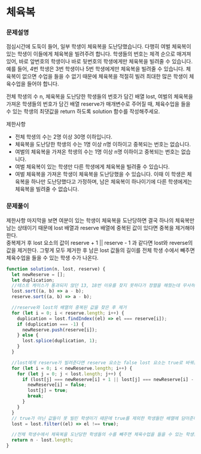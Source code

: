# 체육복

### 문제설명

점심시간에 도둑이 들어, 일부 학생이 체육복을 도난당했습니다. 다행히 여벌 체육복이 있는 학생이 이들에게 체육복을 빌려주려 합니다. 학생들의 번호는 체격 순으로 매겨져 있어, 바로 앞번호의 학생이나 바로 뒷번호의 학생에게만 체육복을 빌려줄 수 있습니다. 예를 들어, 4번 학생은 3번 학생이나 5번 학생에게만 체육복을 빌려줄 수 있습니다. 체육복이 없으면 수업을 들을 수 없기 때문에 체육복을 적절히 빌려 최대한 많은 학생이 체육수업을 들어야 합니다.

전체 학생의 수 n, 체육복을 도난당한 학생들의 번호가 담긴 배열 lost, 여벌의 체육복을 가져온 학생들의 번호가 담긴 배열 reserve가 매개변수로 주어질 때, 체육수업을 들을 수 있는 학생의 최댓값을 return 하도록 solution 함수를 작성해주세요.

제한사항

- 전체 학생의 수는 2명 이상 30명 이하입니다.
- 체육복을 도난당한 학생의 수는 1명 이상 n명 이하이고 중복되는 번호는 없습니다.
- 여벌의 체육복을 가져온 학생의 수는 1명 이상 n명 이하이고 중복되는 번호는 없습니다.
- 여벌 체육복이 있는 학생만 다른 학생에게 체육복을 빌려줄 수 있습니다.
- 여벌 체육복을 가져온 학생이 체육복을 도난당했을 수 있습니다. 이때 이 학생은 체육복을 하나만 도난당했다고 가정하며, 남은 체육복이 하나이기에 다른 학생에게는 체육복을 빌려줄 수 없습니다.

### 문제풀이

제한사항 마지막을 보면 여분이 있는 학생이 체육복을 도난당하면 결국 하나의 체육복만 남는 상태이기 때문에 lost 배열과 reserve 배열에 중복된 값이 있다면 중복을 제거해야 한다.  
중복제거 후 lost 요소의 값이 reserve + 1 || reserve - 1 과 같다면 lost와 reverse의 값을 제거한다. 그렇게 모두 제거한 후 남은 lost 값들의 길이를 전체 학생 수에서 빼주면 체육수업을 들을 수 있는 학생 수가 나온다.

```js
function solution(n, lost, reserve) {
  let newReserve = [];
  let duplication;
  //테스트 케이스가 통과되지 않던 13, 18번 이유를 찾지 못하다가 정렬을 해줬는데 무사히 통과됐다.
  lost.sort((a, b) => a - b);
  reserve.sort((a, b) => a - b);

  //reserve와 lost의 배열의 중복된 값을 찾은 후 제거
  for (let i = 0; i < reserve.length; i++) {
    duplication = lost.findIndex((el) => el === reserve[i]);
    if (duplication === -1) {
      newReserve.push(reserve[i]);
    } else {
      lost.splice(duplication, 1);
    }
  }

  //lost에게 reserve가 빌려준다면 reserve 요소는 false lost 요소는 true로 바꿔준다.
  for (let i = 0; i < newReserve.length; i++) {
    for (let j = 0; j < lost.length; j++) {
      if (lost[j] === newReserve[i] + 1 || lost[j] === newReserve[i] - 1) {
        newReserve[i] = false;
        lost[j] = true;
        break;
      }
    }
  }
  // true가 아닌 값들이 못 빌린 학생이기 때문에 true를 제외한 학생들만 배열에 담아준다.
  lost = lost.filter((el) => el !== true);

  //전체 학생수에서 체육복을 도난당한 학생들의 수를 빼주면 체육수업을 들을 수 있는 학생들의 최대값이 된다.
  return n - lost.length;
}
```
